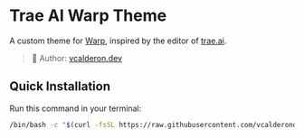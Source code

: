 # Trae AI Warp Theme

A custom theme for [Warp](https://warp.dev), inspired by the editor of [trae.ai](https://trae.ai).

> 🎨 Author: [vcalderon.dev](https://github.com/vcalderondev)

## Quick Installation

Run this command in your terminal:

```bash
/bin/bash -c "$(curl -fsSL https://raw.githubusercontent.com/vcalderondev/trae-ai-warp-theme/main/install.sh)"